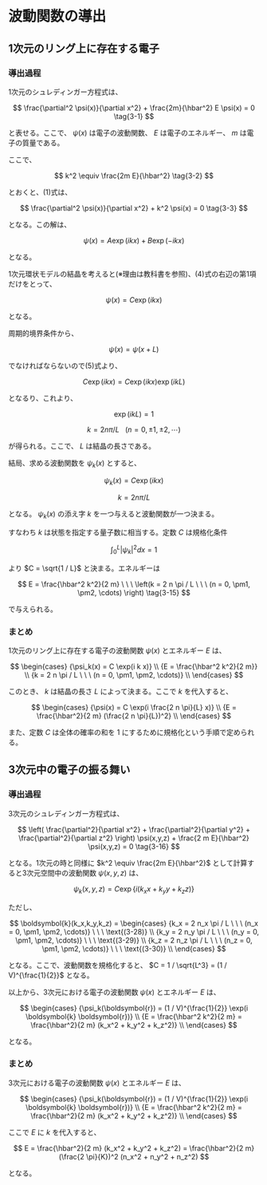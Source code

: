 # 波動関数の導出

## 1次元のリング上に存在する電子

### 導出過程

1次元のシュレディンガー方程式は、

$$
\frac{\partial^2 \psi(x)}{\partial x^2} + \frac{2m}{\hbar^2} E \psi(x) = 0 \tag{3-1}
$$

と表せる。ここで、 $\psi(x)$ は電子の波動関数、 $E$ は電子のエネルギー、 $m$ は電子の質量である。

ここで、

$$
k^2 \equiv \frac{2m E}{\hbar^2} \tag{3-2}
$$

とおくと、(1)式は、

$$
\frac{\partial^2 \psi(x)}{\partial x^2} + k^2 \psi(x) = 0 \tag{3-3}
$$

となる。この解は、

$$
\psi(x) = A \exp(i k x) + B \exp(-i k x) \tag{3-5}
$$

となる。

1次元環状モデルの結晶を考えると(※理由は教科書を参照)、(4)式の右辺の第1項だけをとって、

$$
\psi(x) = C \exp(i k x) \tag{3-7}
$$

となる。

周期的境界条件から、

$$
\psi(x) = \psi(x + L) \tag{3-8}
$$

でなければならないので(5)式より、

$$
C \exp(i k x) = C \exp(i k x) \exp(i k L) \tag{3-9}
$$

となるり、これより、

$$
\exp(i k L) = 1 \tag{3-10}
$$

$$
k = 2 n \pi / L \ \ \ (n = 0, \pm1, \pm2, \cdots) \tag{3-11}
$$

が得られる。ここで、 $L$ は結晶の長さである。

結局、求める波動関数を $\psi_k(x)$ とすると、

$$
\psi_k(x) = C \exp(i k x) \tag{3-12}
$$

$$
k = 2 n \pi / L \tag{3-13}
$$

となる。 $\psi_k(x)$ の添え字 $k$ を一つ与えると波動関数が一つ決まる。

すなわち $k$ は状態を指定する量子数に相当する。定数 $C$ は規格化条件

$$
\int_{0}^{L} |\psi_k|^2 dx = 1 \tag{3-14}
$$

より $C = \sqrt{1 / L}$ と決まる。エネルギーは

$$
E = \frac{\hbar^2 k^2}{2 m} \ \ \ \left(k = 2 n \pi / L \ \ \ (n = 0, \pm1, \pm2, \cdots) \right) \tag{3-15}
$$

で与えられる。

### まとめ

1次元のリング上に存在する電子の波動関数 $\psi(x)$ とエネルギー $E$ は、

$$
\begin{cases}
    {\psi_k(x) = C \exp(i k x)} \\
    {E = \frac{\hbar^2 k^2}{2 m}} \\
    {k = 2 n \pi / L \ \ \ (n = 0, \pm1, \pm2, \cdots)} \\
\end{cases}
$$

このとき、 $k$ は結晶の長さ $L$ によって決まる。ここで $k$ を代入すると、

$$
\begin{cases}
    {\psi(x) = C \exp(i \frac{2 n \pi}{L} x)} \\
    {E = \frac{\hbar^2}{2 m} (\frac{2 n \pi}{L})^2} \\
\end{cases}
$$

また、定数 $C$ は全体の確率の和を $1$ にするために規格化という手順で定められる。


## 3次元中の電子の振る舞い

### 導出過程

3次元のシュレディンガー方程式は、

$$
\left( \frac{\partial^2}{\partial x^2} + \frac{\partial^2}{\partial y^2} + \frac{\partial^2}{\partial z^2} \right) \psi(x,y,z) + \frac{2 m E}{\hbar^2} \psi(x,y,z) = 0 \tag{3-16}
$$

となる。1次元の時と同様に $k^2 \equiv \frac{2m E}{\hbar^2}$ として計算すると3次元空間中の波動関数 $\psi(x,y,z)$ は、

$$
{\psi_k(x,y,z) = C \exp \lbrace i(k_x x + k_y y + k_z z) \rbrace} \tag{3-27}
$$

ただし、

$$
\boldsymbol{k}(k_x,k_y,k_z) = 
\begin{cases}
    {k_x = 2 n_x \pi / L \ \ \ (n_x = 0, \pm1, \pm2, \cdots)} \ \ \ \text{(3-28)} \\
    {k_y = 2 n_y \pi / L \ \ \ (n_y = 0, \pm1, \pm2, \cdots)} \ \ \ \text{(3-29)} \\
    {k_z = 2 n_z \pi / L \ \ \ (n_z = 0, \pm1, \pm2, \cdots)} \ \ \ \text{(3-30)} \\
\end{cases}
$$

となる。ここで、波動関数を規格化すると、 $C = 1 / \sqrt{L^3} = (1 / V)^{\frac{1}{2}}$ となる。

以上から、3次元における電子の波動関数 $\psi(x)$ とエネルギー $E$ は、

$$
\begin{cases}
    {\psi_k(\boldsymbol{r}) = (1 / V)^{\frac{1}{2}} \exp(i \boldsymbol{k} \boldsymbol{r})} \\
    {E = \frac{\hbar^2 k^2}{2 m} = \frac{\hbar^2}{2 m} (k_x^2 + k_y^2 + k_z^2)} \\
\end{cases}
$$

となる。

### まとめ

3次元における電子の波動関数 $\psi(x)$ とエネルギー $E$ は、

$$
\begin{cases}
    {\psi_k(\boldsymbol{r}) = (1 / V)^{\frac{1}{2}} \exp(i \boldsymbol{k} \boldsymbol{r})} \\
    {E = \frac{\hbar^2 k^2}{2 m} = \frac{\hbar^2}{2 m} (k_x^2 + k_y^2 + k_z^2)} \\
\end{cases}
$$

ここで $E$ に $k$ を代入すると、

$$
E = \frac{\hbar^2}{2 m} (k_x^2 + k_y^2 + k_z^2) = \frac{\hbar^2}{2 m} (\frac{2 \pi}{K})^2 (n_x^2 + n_y^2 + n_z^2)
$$

となる。